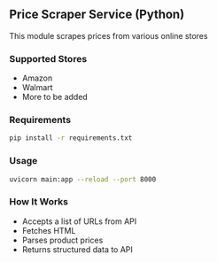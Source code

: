## Price Scraper Service (Python)

This module scrapes prices from various online stores

### Supported Stores

- Amazon
- Walmart
- More to be added

### Requirements

```bash
pip install -r requirements.txt
```

### Usage

```bash
uvicorn main:app --reload --port 8000
```

### How It Works

- Accepts a list of URLs from API
- Fetches HTML
- Parses product prices
- Returns structured data to API
